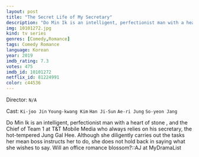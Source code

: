 ```yaml
---
layout: post
title: "The Secret Life of My Secretary"
description: "Do Min Ik is an intelligent, perfectionist man with a heart of stone , and the Chief of Team 1 at T&T Mobile Media who always relies on his secretary, the hot-tempered Jung Gal Hee. Although she diligently carries out the tasks her mean boss instructs her to do, she does not hold back in saying what she wishes to say. Will an office romance blossom?.."
img: 10101272.jpg
kind: tv series
genres: [Comedy,Romance]
tags: Comedy Romance 
language: Korean
year: 2019
imdb_rating: 7.3
votes: 475
imdb_id: 10101272
netflix_id: 81224991
color: c44536
---
```

Director: `N/A`  

Cast: `Ki-joo Jin` `Young-kwang Kim` `Han Ji-Sun` `Ae-ri Jung` `So-yeon Jang` 

Do Min Ik is an intelligent, perfectionist man with a heart of stone , and the Chief of Team 1 at T&T Mobile Media who always relies on his secretary, the hot-tempered Jung Gal Hee. Although she diligently carries out the tasks her mean boss instructs her to do, she does not hold back in saying what she wishes to say. Will an office romance blossom?::AJ at MyDramaList